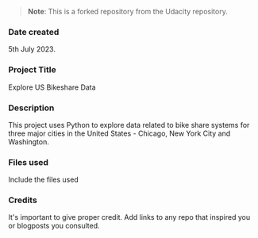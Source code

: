 >**Note**: 
This is a forked repository from the Udacity repository.

### Date created
5th July 2023.

### Project Title
Explore US Bikeshare Data

### Description
This project uses Python to explore data related to bike share systems for three major cities in the United States - Chicago, New York City and Washington.

### Files used
Include the files used

### Credits
It's important to give proper credit. Add links to any repo that inspired you or blogposts you consulted.

